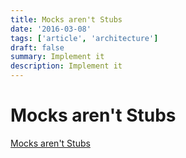 ```yaml
---
title: Mocks aren't Stubs
date: '2016-03-08'
tags: ['article', 'architecture']
draft: false
summary: Implement it
description: Implement it
---
```


# Mocks aren't Stubs


[Mocks aren't Stubs](https://martinfowler.com/articles/mocksArentStubs.html)



